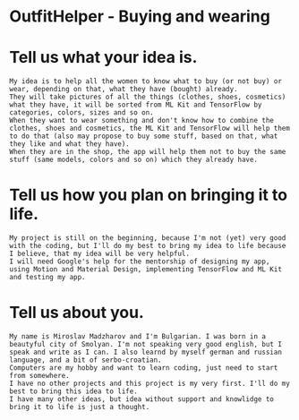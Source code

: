 # OutfitHelper - Buying and wearing

# Tell us what your idea is.
	My idea is to help all the women to know what to buy (or not buy) or wear, depending on that, what they have (bought) already.
	They will take pictures of all the things (clothes, shoes, cosmetics) what they have, it will be sorted from ML Kit and TensorFlow by categories, colors, sizes and so on.
	When they want to wear something and don't know how to combine the clothes, shoes and cosmetics, the ML Kit and TensorFlow will help them to do that (also may propose to buy some stuff, based on that, what they like and what they have).
	When they are in the shop, the app will help them not to buy the same stuff (same models, colors and so on) which they already have.
	

# Tell us how you plan on bringing it to life. 
	My project is still on the beginning, because I'm not (yet) very good with the coding, but I'll do my best to bring my idea to life because I believe, that my idea will be very helpful.
	I will need Google's help for the mentorship of designing my app, using Motion and Material Design, implementing TensorFlow and ML Kit and testing my app.


# Tell us about you. 
	My name is Miroslav Madzharov and I'm Bulgarian. I was born in a beautyful city of Smolyan. I'm not speaking very good english, but I speak and write as I can. I also learnd by myself german and russian language, and a bit of serbo-croatian.
	Computers are my hobby and want to learn coding, just need to start from somewhere.
	I have no other projects and this project is my very first. I'll do my best to bring this idea to life.
	I have many other ideas, but idea without support and knowlidge to bring it to life is just a thought.
